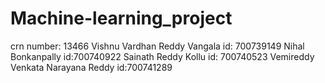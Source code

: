 # Machine-learning_project
crn number: 13466
Vishnu Vardhan Reddy Vangala id: 700739149
Nihal Bonkanpally id:700740922
Sainath Reddy Kollu id: 700740523
Vemireddy Venkata Narayana Reddy id:700741289
